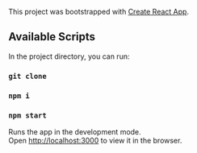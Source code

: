 This project was bootstrapped with [Create React App](https://github.com/facebook/create-react-app).

## Available Scripts

In the project directory, you can run:

### `git clone`
### `npm i`
### `npm start`

Runs the app in the development mode.<br>
Open [http://localhost:3000](http://localhost:3000) to view it in the browser.
